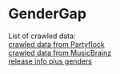 # GenderGap

List of crawled data: <br>
[crawled data from Partyflock](data/pf/PF_artists_combined_translated.csv) <br>
[crawled data from MusicBrainz](data/MB/MB_artist_page_urls.tsv) <br>
[release info plus genders ](data/releases_merged_gender.tsv)
